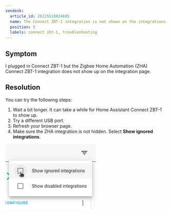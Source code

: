 ```yaml
---
zendesk:
  article_id: 26125510024605
  name: The Connect ZBT-1 integration is not shown on the integrations page
  position: 5
  labels: connect zbt-1, troubleshooting
---
```


## Symptom

I plugged in Connect&nbsp;ZBT-1 but the Zigbee Home Automation (ZHA) Connect&nbsp;ZBT-1 integration does not show up on the integration page.

## Resolution

You can try the following steps:

1. Wait a bit longer. It can take a while for Home Assistant Connect ZBT-1 to show up.
2. Try a different USB port.
3. Refresh your browser page.
4. Make sure the ZHA integration is not hidden. Select **Show ignored integrations**.

![Screenshot showing the option to show ignored integrations](/static/img/connect-zbt-1/conbee-migrate-zha-23.png)
